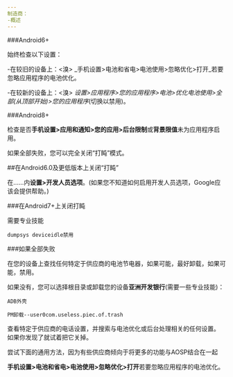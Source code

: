 ```yaml
---
制造商：
-概述
---
```


###Android6+

始终检查以下设置：

-在较旧的设备上：<溴>
_手机设置>电池和省电>电池使用>忽略优化>打开_若要忽略应用程序的电池优化。

-在较新的设备上：<溴>
_设置>应用程序>您的应用程序>电池>优化电池使用>全部(从顶部开始)>您的应用程序_(切换以禁用)。

###Android8+

检查是否**手机设置>应用和通知>您的应用>后台限制**或**背景限值**未为应用程序启用。

如果全部失败，您可以完全关闭“打盹”模式。

##在Android6.0及更低版本上关闭“打盹”

在……内**设置>开发人员选项**。(如果您不知道如何启用开发人员选项，Google应该会提供帮助。)

###在Android7+上关闭打盹

需要专业技能

`dumpsys deviceidle禁用`

###如果全部失败

在您的设备上查找任何特定于供应商的电池节电器，如果可能，最好卸载，如果可能，禁用。


如果没有，您可以选择根目录或卸载您的设备**亚洲开发银行**(需要一些专业技能)：

`ADB外壳`

`PM卸载--user0com.useless.piec.of.trash`


查看特定于供应商的电话设置，并搜索与电池优化或后台处理相关的任何设置。
如果你发现了就试着把它关掉。


尝试下面的通用方法，因为有些供应商倾向于将更多的功能与AOSP结合在一起


**手机设置>电池和省电>电池使用>忽略优化>打开**若要忽略应用程序的电池优化。
